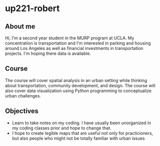 # up221-robert
## About me
Hi, I'm a second year student in the MURP program at UCLA. My concentration is transportation and I'm interested in parking and housing around Los Angeles as well as financial investments in transportation projects. I'm hoping there data is available. 
## Course
The course will cover spatial analysis in an urban setting while thinking about transportation, community development, and design. The course will also cover data visualization using Python programming to conceptualize urban challenges. 
## Objectives 
- Learn to take notes on my coding. I have usually been unorganized in my coding classes prior and hope to change that.
- I hope to create legible maps that are useful not only for practicioners, but also people who might not be totally familiar with urban issues
